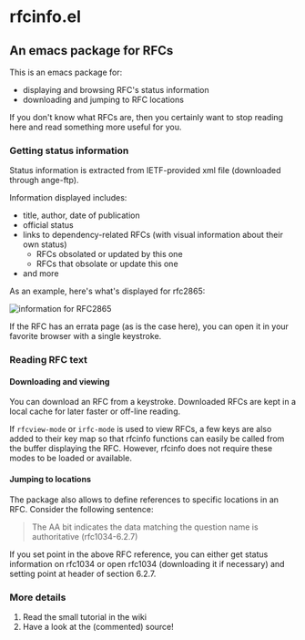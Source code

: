 # rfcinfo.el

## An emacs package for RFCs

This is an emacs package for:

 - displaying and browsing RFC's status information
 - downloading and jumping to RFC locations

If you don't know what RFCs are, then you certainly want to stop
reading here and read something more useful for you.

### Getting status information

Status information is extracted from IETF-provided xml file
(downloaded through ange-ftp).

Information displayed includes:

 - title, author, date of publication
 - official status
 - links to dependency-related RFCs (with visual information about their own status)
   - RFCs obsolated or updated by this one
   - RFCs that obsolate or update this one
 - and more

As an example, here's what's displayed for rfc2865:

![information for RFC2865](https://github.com/cdeleuze/rfcinfo.el/wiki/2865.png)

If the RFC has an errata page (as is the case here), you can open it
in your favorite browser with a single keystroke.

### Reading RFC text

#### Downloading and viewing

You can download an RFC from a keystroke.  Downloaded RFCs are kept in
a local cache for later faster or off-line reading.

If `rfcview-mode` or `irfc-mode` is used to view RFCs, a few keys are
also added to their key map so that rfcinfo functions can easily be
called from the buffer displaying the RFC.  However, rfcinfo does not
require these modes to be loaded or available.

#### Jumping to locations

The package also allows to define references to specific locations in
an RFC.  Consider the following sentence:

> The AA bit indicates the data matching the question name is
> authoritative (rfc1034-6.2.7)

If you set point in the above RFC reference, you can either get status
information on rfc1034 or open rfc1034 (downloading it if necessary)
and setting point at header of section 6.2.7.

### More details

1. Read the small tutorial in the wiki
2. Have a look at the (commented) source!

